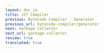 ```yaml
---
layout: doc_ja
title: JIT Compiler
previous: Bytecode Compiler - Generator
previous_url: bytecode-compiler/generator
next: Garbage Collector
next_url: garbage-collector
review: true
translated: true
---
```

